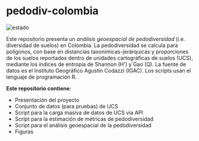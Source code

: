 # pedodiv-colombia

![estado](https://img.shields.io/badge/estado-en_progreso-lightgrey&?style=for-the-badge&color=%23EEC900&logo=r&logoColor=white)

Este repositorio presenta un *análisis geoespacial de pedodiversidad* (i.e. diversidad de suelos) en Colombia. La pedodiversidad se calcula para polígonos, con base en distancias taxonímicas-jerárquicas y proporciones de los suelos reportados dentro de unidades cartográficas de suelos (UCS), mediante los índices de entropía de Shannon (H') y Gao (Q). La fuente de datos es el Instituto Geográfico Agustin Codazzi (IGAC). Los scripts usan el lenguaje de programación R. 

**Este repositorio contiene**:
- Presentación del proyecto
- Conjunto de datos (para pruebas) de UCS
- Script para la carga masiva de datos de UCS via API
- Script para la estimación de métricas de pedodiversidad 
- Script para el análisis geoespacial de la pedodiversidad
- Figuras

